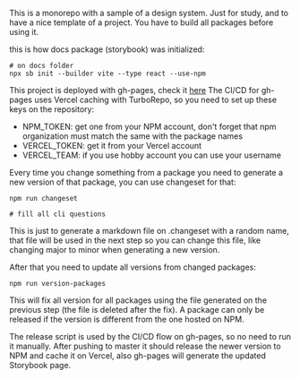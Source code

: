 This is a monorepo with a sample of a design system. Just for study, and to have a nice template of a project.
You have to build all packages before using it.

this is how docs package (storybook) was initialized:
```
# on docs folder
npx sb init --builder vite --type react --use-npm
``` 

This project is deployed with gh-pages, check it [here](https://felipera87.github.io/ignite_design_system/?path=/docs/home--docs)
The CI/CD for gh-pages uses Vercel caching with TurboRepo, so you need to set up these keys on the repository:
- NPM_TOKEN: get one from your NPM account, don't forget that npm organization must match the same with the package names
- VERCEL_TOKEN: get it from your Vercel account
- VERCEL_TEAM: if you use hobby account you can use your username

Every time you change something from a package you need to generate a new version of that package, you can use changeset for that:
```
npm run changeset

# fill all cli questions
```
This is just to generate a markdown file on .changeset with a random name, that file will be used in the next step so you can change this file, like changing major to minor when generating a new version.

After that you need to update all versions from changed packages:
```
npm run version-packages
```
This will fix all version for all packages using the file generated on the previous step (the file is deleted after the fix). A package can only be released if the version is different from the one hosted on NPM.

The release script is used by the CI/CD flow on gh-pages, so no need to run it manually. After pushing to master it should release the newer version to NPM and cache it on Vercel, also gh-pages will generate the updated Storybook page.